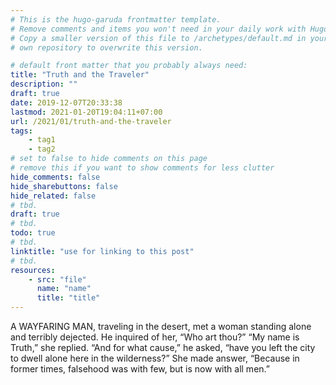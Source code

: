 ```yaml
---
# This is the hugo-garuda frontmatter template.
# Remove comments and items you won't need in your daily work with Hugo.
# Copy a smaller version of this file to /archetypes/default.md in your
# own repository to overwrite this version.

# default front matter that you probably always need:
title: "Truth and the Traveler"
description: ""
draft: true
date: 2019-12-07T20:33:38
lastmod: 2021-01-20T19:04:11+07:00
url: /2021/01/truth-and-the-traveler
tags:
    - tag1
    - tag2
# set to false to hide comments on this page
# remove this if you want to show comments for less clutter
hide_comments: false
hide_sharebuttons: false
hide_related: false
# tbd.
draft: true
# tbd.
todo: true
# tbd.
linktitle: "use for linking to this post"
# tbd.
resources:
    - src: "file"
      name: "name"
      title: "title"
---
```

A WAYFARING MAN, traveling in the desert, met a woman standing alone and terribly dejected. He inquired of her, “Who art thou?” “My name is Truth,” she replied. “And for what cause,” he asked, “have you left the city to dwell alone here in the wilderness?” She made answer, “Because in former times, falsehood was with few, but is now with all men.”
